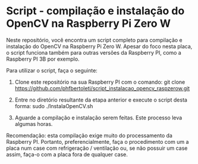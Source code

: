 # Script - compilação e instalação do OpenCV na Raspberry Pi Zero W

Neste repositório, você encontra um script completo para compilação e instalação do OpenCV na Raspberry Pi Zero W. Apesar do foco nesta placa, o script funciona também para outras versões da Raspberry PI, como a Raspberry PI 3B por exemplo.

Para utilizar o script, faça o seguinte:

1. Clone este repositório na sua Raspberry PI com o comando:
git clone https://github.com/phfbertoleti/script_instalacao_opencv_raspzerow.git

2. Entre no diretório resultante da etapa anterior e execute o script desta forma: sudo ./InstalaOpenCV.sh

3. Aguarde a compilação e instalação serem feitas. Este processo leva algumas horas.


Recomendação: esta compilação exige muito do processamento da Raspberry PI. Portanto, preferencialmente, faça o procedimento com um a placa num case com refrigeração / ventilação ou, se não possuir um case assim, faça-o com a placa fora de qualquer case.

